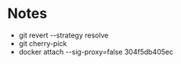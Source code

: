 # Notes
- git revert --strategy resolve <commit>
- git cherry-pick <commit>
- docker attach --sig-proxy=false 304f5db405ec
